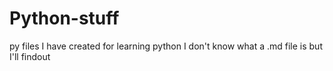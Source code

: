 # Python-stuff
py files I have created for learning python
I don't know what a .md file is but I'll findout
